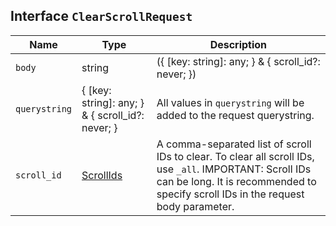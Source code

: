 ## Interface `ClearScrollRequest`

| Name | Type | Description |
| - | - | - |
| `body` | string | ({ [key: string]: any; } & { scroll_id?: never; }) | All values in `body` will be added to the request body. |
| `querystring` | { [key: string]: any; } & { scroll_id?: never; } | All values in `querystring` will be added to the request querystring. |
| `scroll_id` | [ScrollIds](./ScrollIds.md) | A comma-separated list of scroll IDs to clear. To clear all scroll IDs, use `_all`. IMPORTANT: Scroll IDs can be long. It is recommended to specify scroll IDs in the request body parameter. |
